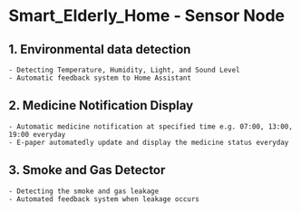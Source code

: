 # Smart_Elderly_Home - Sensor Node

## 1. Environmental data detection
    - Detecting Temperature, Humidity, Light, and Sound Level
    - Automatic feedback system to Home Assistant

## 2. Medicine Notification Display
    - Automatic medicine notification at specified time e.g. 07:00, 13:00, 19:00 everyday
    - E-paper automatedly update and display the medicine status everyday

## 3. Smoke and Gas Detector
    - Detecting the smoke and gas leakage
    - Automated feedback system when leakage occurs


